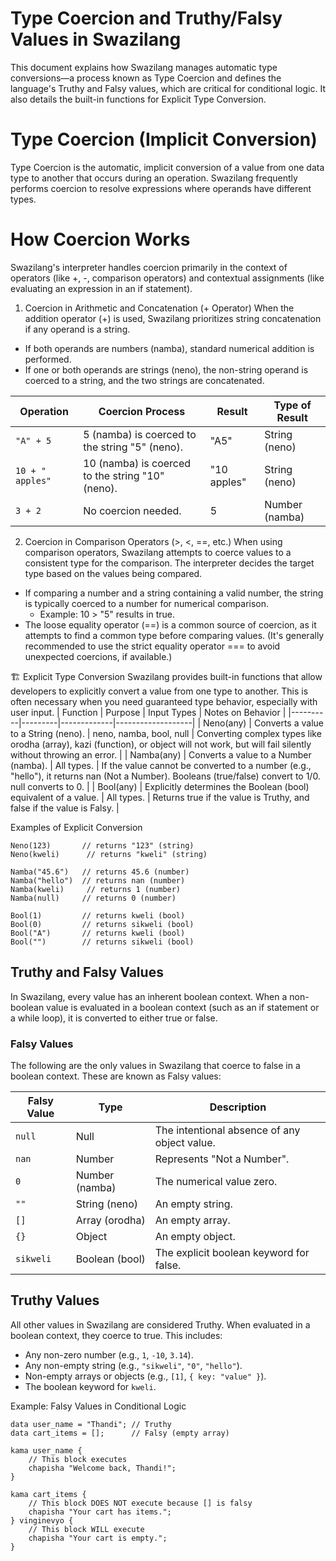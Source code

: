 # Type Coercion and Truthy/Falsy Values in Swazilang

This document explains how Swazilang manages automatic type conversions—a process known as Type Coercion and defines the language's Truthy and Falsy values, which are critical for conditional logic. It also details the built-in functions for Explicit Type Conversion.

# Type Coercion (Implicit Conversion)
Type Coercion is the automatic, implicit conversion of a value from one data type to another that occurs during an operation. Swazilang frequently performs coercion to resolve expressions where operands have different types.

# How Coercion Works
Swazilang's interpreter handles coercion primarily in the context of operators (like +, -, comparison operators) and contextual assignments (like evaluating an expression in an if statement).
1. Coercion in Arithmetic and Concatenation (+ Operator)
When the addition operator (+) is used, Swazilang prioritizes string concatenation if any operand is a string.
 * If both operands are numbers (namba), standard numerical addition is performed.
 * If one or both operands are strings (neno), the non-string operand is coerced to a string, and the two strings are concatenated.

| Operation | Coercion Process | Result | Type of Result |
|-----------|------------------|--------|----------------|
| `"A" + 5` | 5 (namba) is coerced to the string "5" (neno). | "A5" | String (neno) |
| `10 + " apples"` | 10 (namba) is coerced to the string "10" (neno). | "10 apples" | String (neno) |
| `3 + 2` | No coercion needed. | 5 | Number (namba) |

2. Coercion in Comparison Operators (>, <, ==, etc.)
When using comparison operators, Swazilang attempts to coerce values to a consistent type for the comparison. The interpreter decides the target type based on the values being compared.
 * If comparing a number and a string containing a valid number, the string is typically coerced to a number for numerical comparison.
   * Example: 10 > "5" results in true.
 * The loose equality operator (==) is a common source of coercion, as it attempts to find a common type before comparing values. (It's generally recommended to use the strict equality operator === to avoid unexpected coercions, if available.)

🏗 Explicit Type Conversion
Swazilang provides built-in functions that allow developers to explicitly convert a value from one type to another. This is often necessary when you need guaranteed type behavior, especially with user input.
| Function | Purpose | Input Types | Notes on Behavior |
|----------|---------|-------------|-------------------|
| Neno(any) | Converts a value to a String (neno). | neno, namba, bool, null | Converting complex types like orodha (array), kazi (function), or object will not work, but will fail silently without throwing an error. |
| Namba(any) | Converts a value to a Number (namba). | All types. | If the value cannot be converted to a number (e.g., "hello"), it returns nan (Not a Number). Booleans (true/false) convert to 1/0. null converts to 0. |
| Bool(any) | Explicitly determines the Boolean (bool) equivalent of a value. | All types. | Returns true if the value is Truthy, and false if the value is Falsy. |


Examples of Explicit Conversion
```swazi
Neno(123)       // returns "123" (string)
Neno(kweli)      // returns "kweli" (string)

Namba("45.6")   // returns 45.6 (number)
Namba("hello")  // returns nan (number)
Namba(kweli)     // returns 1 (number)
Namba(null)     // returns 0 (number)

Bool(1)         // returns kweli (bool)
Bool(0)         // returns sikweli (bool)
Bool("A")       // returns kweli (bool)
Bool("")        // returns sikweli (bool)
```

## Truthy and Falsy Values

In Swazilang, every value has an inherent boolean context. When a non-boolean value is evaluated in a boolean context (such as an if statement or a while loop), it is converted to either true or false.

### Falsy Values

The following are the only values in Swazilang that coerce to false in a boolean context. These are known as Falsy values:

| Falsy Value | Type | Description |
|---|---|---|
| `null` | Null | The intentional absence of any object value. |
| `nan` | Number | Represents "Not a Number". |
| `0` | Number (namba) | The numerical value zero. |
| `""` | String (neno) | An empty string. |
| `[]` | Array (orodha) | An empty array. |
| `{}` | Object | An empty object. |
| `sikweli` | Boolean (bool) | The explicit boolean keyword for false. |

## Truthy Values

All other values in Swazilang are considered Truthy. When evaluated in a boolean context, they coerce to true.
This includes:
 * Any non-zero number (e.g., `1`, `-10`, `3.14`).
 * Any non-empty string (e.g., `"sikweli"`, `"0"`, `"hello"`).
 * Non-empty arrays or objects (e.g., `[1]`, `{ key: "value" }`).
 * The boolean keyword for `kweli`.

Example: Falsy Values in Conditional Logic
```swazi
data user_name = "Thandi"; // Truthy
data cart_items = [];      // Falsy (empty array)

kama user_name {
    // This block executes
    chapisha "Welcome back, Thandi!";
}

kama cart_items {
    // This block DOES NOT execute because [] is falsy
    chapisha "Your cart has items.";
} vinginevyo {
    // This block WILL execute
    chapisha "Your cart is empty.";
}
```

